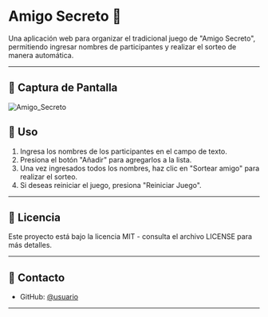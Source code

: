 # Amigo Secreto 🎁

Una aplicación web para organizar el tradicional juego de "Amigo Secreto", permitiendo ingresar nombres de participantes y realizar el sorteo de manera automática.

---

## 📸 Captura de Pantalla

![Amigo_Secreto](https://github.com/user-attachments/assets/d5144269-5f2d-4c2c-8878-6e1a9c9e03be)

## 📖 Uso

1. Ingresa los nombres de los participantes en el campo de texto.
2. Presiona el botón "Añadir" para agregarlos a la lista.
3. Una vez ingresados todos los nombres, haz clic en "Sortear amigo" para realizar el sorteo.
4. Si deseas reiniciar el juego, presiona "Reiniciar Juego".

---
## 📜 Licencia

Este proyecto está bajo la licencia MIT - consulta el archivo LICENSE para más detalles.

---

## 📧 Contacto

- GitHub: [@usuario](https://github.com/Srodasc)

---

